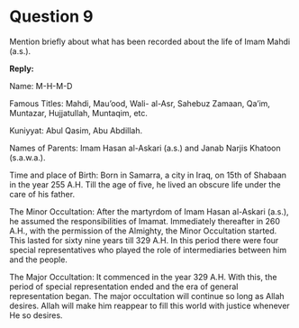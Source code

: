 Question 9
==========

Mention briefly about what has been recorded about the life of Imam
Mahdi (a.s.).

**Reply:**

Name: M-H-M-D

Famous Titles: Mahdi, Mau’ood, Wali- al-Asr, Sahebuz Zamaan, Qa’im,
Muntazar, Hujjatullah, Muntaqim, etc.

Kuniyyat: Abul Qasim, Abu Abdillah.

Names of Parents: Imam Hasan al-Askari (a.s.) and Janab Narjis Khatoon
(s.a.w.a.).

Time and place of Birth: Born in Samarra, a city in Iraq, on 15th of
Shabaan in the year 255 A.H. Till the age of five, he lived an obscure
life under the care of his father.

The Minor Occultation: After the martyrdom of Imam Hasan al-Askari
(a.s.), he assumed the responsibilities of Imamat. Immediately
thereafter in 260 A.H., with the permission of the Almighty, the Minor
Occultation started. This lasted for sixty nine years till 329 A.H. In
this period there were four special representatives who played the role
of intermediaries between him and the people.

The Major Occultation: It commenced in the year 329 A.H. With this, the
period of special representation ended and the era of general
representation began. The major occultation will continue so long as
Allah desires. Allah will make him reappear to fill this world with
justice whenever He so desires.


